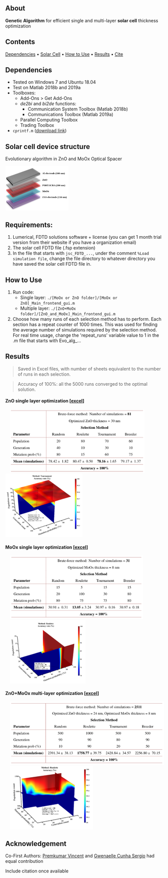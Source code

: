 ## About
**Genetic Algorithm** for efficient single and multi-layer **solar cell** thickness optimization

## Contents
[Dependencies](#dependencies) • [Solar Cell](#solar-cell-device-structure) • [How to Use](#how-to-use) • [Results](#results) • [Cite](#acknowledgement)

## Dependencies
* Tested on Windows 7 and Ubuntu 18.04
* Test on Matlab 2018b and 2019a
* Toolboxes:
    * Add-Ons > Get Add-Ons
    * *de2bi* and *bi2de* functions:
        * Communication System Toolbox (Matlab 2018b)
        * Communications Toolbox (Matlab 2019a)
    * Parallel Computing Toolbox
    * Trading Toolbox
* `cprintf.m` ([download link](https://www.mathworks.com/matlabcentral/fileexchange/24093-cprintf-display-formatted-colored-text-in-the-command-window))

## Solar cell device structure
Evolutionary algorithm in ZnO and MoOx Optical Spacer
  <p align="left">
  <img src="./assets/solar_cell_device_structure.png" width="200" alt="Solar cell device structure">
  </p>

## Requirements:
1. Lumerical, FDTD solutions software + license (you can get 1 month trial version from their website if you have a organization email)
2. The solar cell FDTD file (.fsp extension)
3. In the file that starts with `jsc_FDTD_...`, under the comment `%Load simulation file`, change the file directory to whatever directory you have saved the solar cell FDTD file in.

## How to Use
1. Run code:
    * Single layer: `./[MoOx or ZnO folder]/[MoOx or ZnO]_Main_frontend_gui.m`
    * Multiple layer: `./[ZnO+MoOx folder]/[ZnO_and_MoOx]_Main_frontend_gui.m`
2. Choose how many runs of each selection method has to perform. Each section has a repeat counter of 1000 times. This was used for finding the average number of simulations required by the selection method. For real time usage, change the 'repeat_runs' variable value to 1 in the .m file that starts with Evo_alg_...

## Results
> Saved in Excel files, with number of sheets equivalent to the number of runs in each selection.

> Accuracy of 100%: all the 5000 runs converged to the optimal solution.

#### ZnO single layer optimization [[excel](./ZnO%20optical%20spacer%20optimization%20files/RESULTS)]
  <p align="left">
    <img src="./assets/optim_zno.png" height="200" alt="ZnO single" hspace="15cm">
    <img src="./assets/optim_zno_plot.png" height="200" alt="ZnO single plot">
  </p>

#### MoOx single layer optimization [[excel](./MoOx%20optical%20spacer%20optimization%20files/RESULTS)]
  <p align="left">
    <img src="./assets/optim_moox.png" height="200" alt="MoOx single" hspace="15cm">
    <img src="./assets/optim_moox_plot.png" height="200" alt="MoOx single plot" hspace="15cm">
  </p>

#### ZnO+MoOx multi-layer optimization [[excel](./ZnO+MoOx%20optical%20spacer%20optimization%20files/RESULTS)]
  <p align="left">
    <img src="./assets/optim_zno_moox.png" height="200" alt="ZnO+MoOx" hspace="15cm">
    <img src="./assets/optim_zno_moox_plot.png" height="200" alt="ZnO+MoOx" hspace="15cm">
  </p>

## Acknowledgement
Co-First Authors: [Premkumar Vincent](https://github.com/vinpremkumar) and [Gwenaelle Cunha Sergio](https://github.com/gcunhase) had equal contribution

Include citation once available
